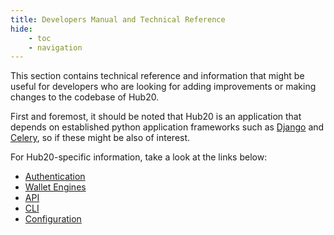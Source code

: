 ```yaml
---
title: Developers Manual and Technical Reference
hide:
    - toc
    - navigation
---
```


This section contains technical reference and information that might
be useful for developers who are looking for adding improvements or
making changes to the codebase of Hub20.

First and foremost, it should be noted that Hub20 is an application
that depends on established python application frameworks such as
[Django](https://docs.djangoproject.com/en/3.2/ref/) and
[Celery](https://docs.celeryproject.org/en/stable/reference/index.html),
so if these might be also of interest.

For Hub20-specific information, take a look at the links below:


  - [Authentication](reference/authentication.md)
  - [Wallet Engines](reference/wallets.md)
  - [API](reference/api.md)
  - [CLI](reference/cli.md)
  - [Configuration](reference/configuration.md)
